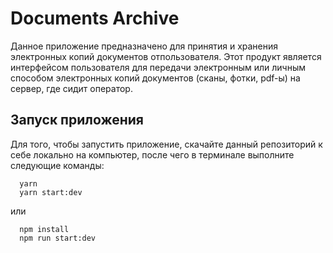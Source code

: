 # Documents Archive

Данное приложение предназначено для принятия и хранения электронных копий документов отпользователя.
Этот продукт является интерфейсом пользователя для передачи электронным или личным способом электронных
копий документов (сканы, фотки, pdf-ы) на сервер, где сидит оператор.

## Запуск приложения

Для того, чтобы запустить приложение, скачайте данный репозиторий к себе локально на компьютер, после чего в терминале выполните следующие команды:

```shell
  yarn
  yarn start:dev
```

или

```shell
  npm install
  npm run start:dev
```
